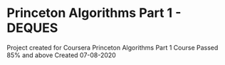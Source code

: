 # Princeton Algorithms Part 1 - DEQUES

Project created for Coursera Princeton Algorithms Part 1 Course 
Passed 85% and above 
Created 07-08-2020

